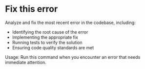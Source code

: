 # Fix this error

Analyze and fix the most recent error in the codebase, including:
- Identifying the root cause of the error
- Implementing the appropriate fix
- Running tests to verify the solution
- Ensuring code quality standards are met

Usage: Run this command when you encounter an error that needs immediate attention.
